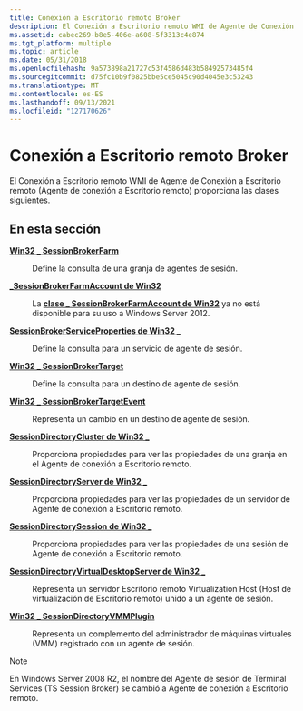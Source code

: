 ```yaml
---
title: Conexión a Escritorio remoto Broker
description: El Conexión a Escritorio remoto WMI de Agente de Conexión a Escritorio remoto (Agente de conexión a Escritorio remoto) proporciona las clases siguientes.
ms.assetid: cabec269-b8e5-406e-a608-5f3313c4e874
ms.tgt_platform: multiple
ms.topic: article
ms.date: 05/31/2018
ms.openlocfilehash: 9a573898a21727c53f4586d483b58492573485f4
ms.sourcegitcommit: d75fc10b9f0825bbe5ce5045c90d4045e3c53243
ms.translationtype: MT
ms.contentlocale: es-ES
ms.lasthandoff: 09/13/2021
ms.locfileid: "127170626"
---
```

# <a name="remote-desktop-connection-broker-classes"></a>Conexión a Escritorio remoto Broker

El Conexión a Escritorio remoto WMI de Agente de Conexión a Escritorio remoto (Agente de conexión a Escritorio remoto) proporciona las clases siguientes.

## <a name="in-this-section"></a>En esta sección

<dl> <dt>

[**Win32 \_ SessionBrokerFarm**](win32-sessionbrokerfarm.md)
</dt> <dd>

Define la consulta de una granja de agentes de sesión.

</dd> <dt>

[**\_SessionBrokerFarmAccount de Win32**](win32-sessionbrokerfarmaccount.md)
</dt> <dd>

La [**clase \_ SessionBrokerFarmAccount de Win32**](win32-sessionbrokerfarmaccount.md) ya no está disponible para su uso a Windows Server 2012.

</dd> <dt>

[**SessionBrokerServiceProperties de Win32 \_**](win32-sessionbrokerserviceproperties.md)
</dt> <dd>

Define la consulta para un servicio de agente de sesión.

</dd> <dt>

[**Win32 \_ SessionBrokerTarget**](win32-sessionbrokertarget.md)
</dt> <dd>

Define la consulta para un destino de agente de sesión.

</dd> <dt>

[**Win32 \_ SessionBrokerTargetEvent**](win32-sessionbrokertargetevent.md)
</dt> <dd>

Representa un cambio en un destino de agente de sesión.

</dd> <dt>

[**SessionDirectoryCluster de Win32 \_**](win32-sessiondirectorycluster.md)
</dt> <dd>

Proporciona propiedades para ver las propiedades de una granja en el Agente de conexión a Escritorio remoto.

</dd> <dt>

[**SessionDirectoryServer de Win32 \_**](win32-sessiondirectoryserver.md)
</dt> <dd>

Proporciona propiedades para ver las propiedades de un servidor de Agente de conexión a Escritorio remoto.

</dd> <dt>

[**SessionDirectorySession de Win32 \_**](win32-sessiondirectorysession.md)
</dt> <dd>

Proporciona propiedades para ver las propiedades de una sesión de Agente de conexión a Escritorio remoto.

</dd> <dt>

[**SessionDirectoryVirtualDesktopServer de Win32 \_**](win32-sessiondirectoryvirtualdesktopserver.md)
</dt> <dd>

Representa un servidor Escritorio remoto Virtualization Host (Host de virtualización de Escritorio remoto) unido a un agente de sesión.

</dd> <dt>

[**Win32 \_ SessionDirectoryVMMPlugin**](win32-sessiondirectoryvmmplugin.md)
</dt> <dd>

Representa un complemento del administrador de máquinas virtuales (VMM) registrado con un agente de sesión.

</dd> </dl>

> [!Note]  
> En Windows Server 2008 R2, el nombre del Agente de sesión de Terminal Services (TS Session Broker) se cambió a Agente de conexión a Escritorio remoto.

 

 

 




